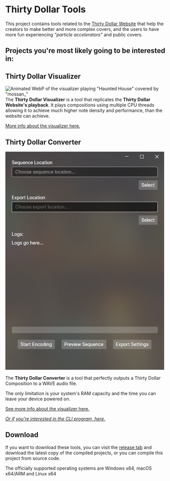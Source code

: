 # Thirty Dollar Tools

This project contains tools related to the 
[Thirty Dollar Website](https://thirtydollar.website/) 
that help the creators to make better and more complex covers,
and the users to have more fun experiencing _"particle accelerators"_ 
and public covers.

## Projects you're most likely going to be interested in: 

## Thirty Dollar Visualizer

![Animated WebP of the visualizer playing "Haunted House" covered by "mossan_"](Screenshots/visualizer-demo.webp)
The **Thirty Dollar Visualizer** is a tool that replicates the **Thirty Dollar Website's playback**.
It plays compositions using multiple CPU threads allowing it to
achieve much higher note density and performance, than the website can achieve.

[More info about the visualizer here.](ThirtyDollarVisualizer/README.md)

## Thirty Dollar Converter
![Screenshot of the GUI](Screenshots/converter-sample.png)

The **Thirty Dollar Converter** is a tool that perfectly 
outputs a Thirty Dollar Composition to a WAVE audio file.

The only limitation is your system's RAM capacity and 
the time you can leave your device powered on.

[See more info about the visualizer here.](ThirtyDollarGUI/README.md)

[_Or if you're interested in the CLI program, here._](ThirtyDollarDebugApp/README.md)

## Download

If you want to download these tools, you can visit the
[release tab](https://github.com/t1stm/ThirtyDollarTools/releases) and download the 
latest copy of the compiled projects, or you can compile this project from source code.

The officially supported operating systems are Windows x64, macOS x64/ARM and Linux x64